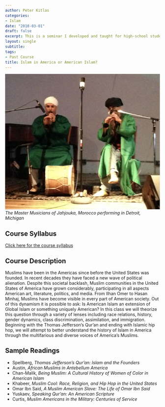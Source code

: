 ```yaml
---
author: Peter Kitlas
categories:
- Islam
date: "2018-03-01"
draft: false
excerpt: This is a seminar I developed and taught for high-school students at The Lawrenceville School in Lawrenceville, New Jersey.
layout: single
subtitle:
tags:
- Past Course
title: Islam in America or American Islam?
---
```


![Master Musicians of Jahjouka](featured.JPG)*The Master Musicians of Jahjouka, Morocco performing in Detroit, Michigan*

## Course Syllabus

[Click here for the course syllabus](/files/IslaminAmerica.pdf)

## Course Description

Muslims have been in the Americas since before the United States was founded. In recent decades they have faced a new wave of political alienation. Despite this societal backlash, Muslim communities in the United States of America have grown considerably, participating in all aspects American art, literature, politics, and media. From Ilhan Omer to Hasan Minhaj, Muslims have become visible in every part of American society. Out of this dynamism it is possible to ask: Is American Islam an extension of Global Islam or something uniquely American? In this class we will theorize this question through a variety of lenses including race relations, history, gender dynamics, class discrimination, assimilation, and immigration. Beginning with the Thomas Jefferson’s Qur’an and ending with Islamic hip hop, we will attempt to better understand the history of Islam in America through the multifarious and diverse voices of America’s Muslims. 

## Sample Readings

- Spellberg, *Thomas Jefferson’s Qur’an: Islam and the Founders*
- Austin, *African Muslims in Antebellum America* 
- Chan-Malik, *Being Muslim: A Cultural History of Women of Color in American Islam* 
- Khabeer, *Muslim Cool: Race, Religion, and Hip Hop in the United States* 
- Omar Ibn Said, *A Muslim American Slave: The Life of Omar Ibn Said* 
- Yuskaev, *Speaking Qurʼan: An American Scripture* 
- Curtis, *Muslim Americans in the Military: Centuries of Service*


